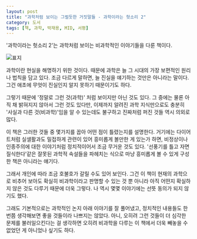 ```yaml
---
layout: post
title: "과학처럼 보이는 그럴듯한 거짓말들 - 과학이라는 헛소리 2"
category: 도서
tags: [책, 과학, 박재용, MID, 서평]
---
```


'과학이라는 헛소리 2'는
과학처럼 보이는 비과학적인 이야기들을 다룬 책이다.

![표지](https://lh3.googleusercontent.com/wx3vXVJyToAo5xw4srf6J8iK5VxiX_syrDCLCIqBDFYoTRXyUNdQ1eLTsbo38AtB_6eSMrB7srAsqw=s480)

과학이란 현실을 해명하기 위한 것이다.
때문에 과학은 늘 그 시대의 가장 보편적인 원리나 법칙을 담고 있다.
조금 다르게 말하면,
늘 진실을 얘기하는 것만은 아니라는 말이다.
그건 애초에 무엇이 진실인지 알지 못하기 때문이기도 하다.

그렇기 때문에 '정말로 그런 것(과학)' 처럼 보이지만 아닌 것도 있다.
그 중에는 물론 아직 채 밝혀지지 않아서 그런 것도 있다만,
이제까지 알려진 과학 지식만으로도 충분히 '사실과 다른 것(비과학)'임을 알 수 있는데도 불구하고 진짜처럼 퍼진 것들 역시 의외로 많다.

이 책은 그러한 것들 중 몇가지를 꼽아 어떤 점이 틀렸는지를 설명한다.
거기에는 다이어트처럼 실샐활과도 밀접하게 관련이 있어 흥미롭게 볼만한 게 있는가 하면,
비정상이나 인종주의에 대한 이야기처럼 정치적이어서 조금 무거운 것도 있다.
'선풍기를 틀고 자면 질식한다'같은 잘못된 과학적 속설들을 파헤치는 식으로
마냥 흥미롭게 볼 수 있게 구성한 책은 아니라는 얘기다.

그래서 개인에 따라 조금 호불호가 갈릴 수도 있어 보인다.
그건 이 책이 현재의 과학으로 비추어 보아도 확실히 비과학이라고 판명할 수 있는 것 뿐 아니라
아직 어떤지 확실하지 않은 것도 다루기 때문에 더욱 그렇다.
나 역시 몇몇 이야기에는 선뜻 동의가 되지 않기도 했다.

그래도 기본적으로는 과학적인 논지 아래 이야기를 잘 풀어냈고,
정치적인 내용들도 한번쯤 생각해보면 좋을 것들이라 나쁘지는 않았다.
아니, 오히려 그런 것들이 더 심각한 문제를 불러일으킨다는 걸 생각하면
오히려 비과학을 다루는 이 책에서 더욱 빼놓을 수 없었던 게 아니었나 싶기도 하다.

